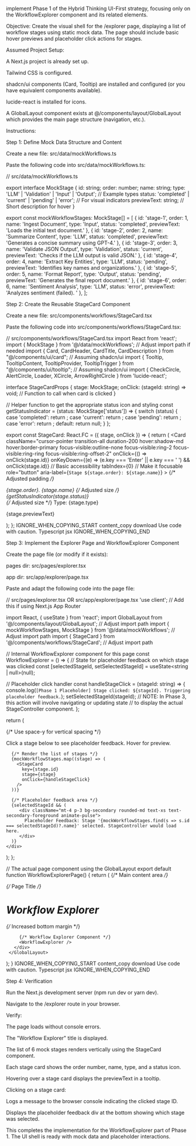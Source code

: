 implement Phase 1 of the Hybrid Thinking UI-First strategy, focusing only on the WorkflowExplorer component and its related elements.

Objective: Create the visual shell for the /explorer page, displaying a list of workflow stages using static mock data. The page should include basic hover previews and placeholder click actions for stages.

Assumed Project Setup:

A Next.js project is already set up.

Tailwind CSS is configured.

shadcn/ui components (Card, Tooltip) are installed and configured (or you have equivalent components available).

lucide-react is installed for icons.

A GlobalLayout component exists at @/components/layout/GlobalLayout which provides the main page structure (navigation, etc.).

Instructions:

Step 1: Define Mock Data Structure and Content

Create a new file: src/data/mockWorkflows.ts

Paste the following code into src/data/mockWorkflows.ts:

// src/data/mockWorkflows.ts

export interface MockStage {
  id: string;
  order: number;
  name: string;
  type: 'LLM' | 'Validation' | 'Input' | 'Output'; // Example types
  status: 'completed' | 'current' | 'pending' | 'error'; // For visual indicators
  previewText: string; // Short description for hover
}

export const mockWorkflowStages: MockStage[] = [
  { id: 'stage-1', order: 1, name: 'Ingest Document', type: 'Input', status: 'completed', previewText: 'Loads the initial text document.' },
  { id: 'stage-2', order: 2, name: 'Summarize Content', type: 'LLM', status: 'completed', previewText: 'Generates a concise summary using GPT-4.' },
  { id: 'stage-3', order: 3, name: 'Validate JSON Output', type: 'Validation', status: 'current', previewText: 'Checks if the LLM output is valid JSON.' },
  { id: 'stage-4', order: 4, name: 'Extract Key Entities', type: 'LLM', status: 'pending', previewText: 'Identifies key names and organizations.' },
  { id: 'stage-5', order: 5, name: 'Format Report', type: 'Output', status: 'pending', previewText: 'Generates the final report document.' },
  { id: 'stage-6', order: 6, name: 'Sentiment Analysis', type: 'LLM', status: 'error', previewText: 'Analyzes sentiment (failed). ' },
];


Step 2: Create the Reusable StageCard Component

Create a new file: src/components/workflows/StageCard.tsx

Paste the following code into src/components/workflows/StageCard.tsx:

// src/components/workflows/StageCard.tsx
import React from 'react';
import { MockStage } from '@/data/mockWorkflows'; // Adjust import path if needed
import { Card, CardHeader, CardTitle, CardDescription } from "@/components/ui/card"; // Assuming shadcn/ui
import { Tooltip, TooltipContent, TooltipProvider, TooltipTrigger } from "@/components/ui/tooltip"; // Assuming shadcn/ui
import { CheckCircle, AlertCircle, Loader, XCircle, ArrowRightCircle } from 'lucide-react';

interface StageCardProps {
  stage: MockStage;
  onClick: (stageId: string) => void; // Function to call when card is clicked
}

// Helper function to get the appropriate status icon and styling
const getStatusIndicator = (status: MockStage['status']) => {
  switch (status) {
    case 'completed': return <CheckCircle className="h-4 w-4 text-green-500" aria-label="Completed" />;
    case 'current': return <ArrowRightCircle className="h-4 w-4 text-blue-500 animate-pulse" aria-label="Current" />;
    case 'pending': return <Loader className="h-4 w-4 text-gray-400 animate-spin" aria-label="Pending" />;
    case 'error': return <XCircle className="h-4 w-4 text-red-500" aria-label="Error" />;
    default: return null;
  }
};

export const StageCard: React.FC<StageCardProps> = ({ stage, onClick }) => {
  return (
    <TooltipProvider delayDuration={300}>
      <Tooltip>
        <TooltipTrigger asChild>
          <Card
            className="cursor-pointer transition-all duration-200 hover:shadow-md hover:border-primary focus-visible:outline-none focus-visible:ring-2 focus-visible:ring-ring focus-visible:ring-offset-2"
            onClick={() => onClick(stage.id)}
            onKeyDown={(e) => (e.key === 'Enter' || e.key === ' ') && onClick(stage.id)} // Basic accessibility
            tabIndex={0} // Make it focusable
            role="button"
            aria-label={`Stage ${stage.order}: ${stage.name}`}
          >
            <CardHeader className="p-4"> {/* Adjusted padding */}
              <div className="flex justify-between items-center mb-1">
                <CardTitle className="text-base font-medium">{stage.order}. {stage.name}</CardTitle> {/* Adjusted size */}
                {getStatusIndicator(stage.status)}
              </div>
              <CardDescription className="text-xs text-muted-foreground"> {/* Adjusted size */}
                Type: {stage.type}
              </CardDescription>
            </CardHeader>
          </Card>
        </TooltipTrigger>
        <TooltipContent side="right" align="start" className="max-w-xs text-sm">
          <p>{stage.previewText}</p>
        </TooltipContent>
      </Tooltip>
    </TooltipProvider>
  );
};
IGNORE_WHEN_COPYING_START
content_copy
download
Use code with caution.
Typescript jsx
IGNORE_WHEN_COPYING_END

Step 3: Implement the Explorer Page and WorkflowExplorer Component

Create the page file (or modify if it exists):

pages dir: src/pages/explorer.tsx

app dir: src/app/explorer/page.tsx

Paste and adapt the following code into the page file:

// src/pages/explorer.tsx OR src/app/explorer/page.tsx
'use client'; // Add this if using Next.js App Router

import React, { useState } from 'react';
import GlobalLayout from '@/components/layout/GlobalLayout'; // Adjust import path
import { mockWorkflowStages, MockStage } from '@/data/mockWorkflows'; // Adjust import path
import { StageCard } from '@/components/workflows/StageCard'; // Adjust import path

// Internal WorkflowExplorer component for this page
const WorkflowExplorer = () => {
  // State for placeholder feedback on which stage was clicked
  const [selectedStageId, setSelectedStageId] = useState<string | null>(null);

  // Placeholder click handler
  const handleStageClick = (stageId: string) => {
    console.log(`[Phase 1 Placeholder] Stage clicked: ${stageId}. Triggering placeholder feedback.`);
    setSelectedStageId(stageId);
    // NOTE: In Phase 3, this action will involve navigating or updating state
    // to display the actual StageController component.
  };

  return (
    <div className="space-y-3"> {/* Use space-y for vertical spacing */}
      <p className="text-sm text-muted-foreground mb-2">
        Click a stage below to see placeholder feedback. Hover for preview.
      </p>

      {/* Render the list of stages */}
      {mockWorkflowStages.map((stage) => (
        <StageCard
          key={stage.id}
          stage={stage}
          onClick={handleStageClick}
        />
      ))}

      {/* Placeholder feedback area */}
      {selectedStageId && (
         <div className="mt-4 p-3 bg-secondary rounded-md text-xs text-secondary-foreground animate-pulse">
           Placeholder Feedback: Stage '{mockWorkflowStages.find(s => s.id === selectedStageId)?.name}' selected. StageController would load here.
         </div>
      )}
    </div>
  );
};

// The actual page component using the GlobalLayout
export default function WorkflowExplorerPage() {
  return (
    <GlobalLayout>
       {/* Main content area */}
       <div className="container mx-auto p-4 md:p-6 lg:p-8">
         {/* Page Title */}
         <h1 className="text-2xl font-semibold mb-6">Workflow Explorer</h1> {/* Increased bottom margin */}

         {/* Workflow Explorer Component */}
         <WorkflowExplorer />
       </div>
     </GlobalLayout>
  );
}
IGNORE_WHEN_COPYING_START
content_copy
download
Use code with caution.
Typescript jsx
IGNORE_WHEN_COPYING_END

Step 4: Verification

Run the Next.js development server (npm run dev or yarn dev).

Navigate to the /explorer route in your browser.

Verify:

The page loads without console errors.

The "Workflow Explorer" title is displayed.

The list of 6 mock stages renders vertically using the StageCard component.

Each stage card shows the order number, name, type, and a status icon.

Hovering over a stage card displays the previewText in a tooltip.

Clicking on a stage card:

Logs a message to the browser console indicating the clicked stage ID.

Displays the placeholder feedback div at the bottom showing which stage was selected.

This completes the implementation for the WorkflowExplorer part of Phase 1. The UI shell is ready with mock data and placeholder interactions.